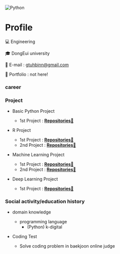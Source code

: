 <!-- add banner plz -->
![Python](https://img.shields.io/badge/-Python-3178C6?style=flat-square&logo=Python&logoColor=white)

# Profile

💻 Engineering

🎓 DongEui university

📌 E-mail : gtuhbinn@gmail.com

📰 Portfolio : not here!

### career

### Project
- Basic Python Project
    - 1st Project : **[Repositories📘](https://github.com/devousrevoir/python)**

- R Project
    - 1st Project : **[Repositories📘](https://github.com/devousrevoir/R/tree/main/자료/프로젝트)**
    - 2nd Project : **[Repositories📘](https://github.com/devousrevoir/R/tree/main/자료/공모전)**

- Machine Learning Project
    - 1st Project : **[Repositories📘](https://github.com/devousrevoir/ML)**
    - 2nd Project : **[Repositories📘](https://github.com/devousrevoir/ML)**

- Deep Learning Project
    - 1st Project : **[Repositories📘](https://github.com/devousrevoir/DL)**

### Social activity/education history
- domain knowledge
    - programming language
        - (Python) k-digital
        
 - Coding Test
    - Solve coding problem in baekjoon online judge
<!--
**cooingcoding/cooingcoding** is a ✨ _special_ ✨ repository because its `README.md` (this file) appears on your GitHub profile.
-->
